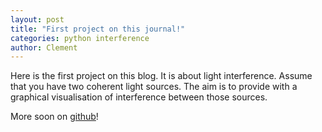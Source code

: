 ```yaml
---
layout: post
title: "First project on this journal!"
categories: python interference
author: Clement
---
```


Here is the first project on this blog. It is about light interference. Assume
that you have two coherent light sources. The aim is to provide with a graphical
visualisation of interference between those sources.

More soon on [github](github.com/nezedrd/interference)!
